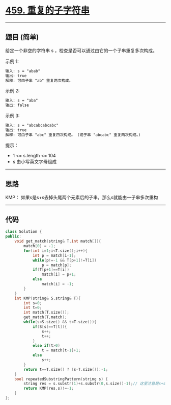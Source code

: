# [459. 重复的子字符串](https://leetcode.cn/problems/repeated-substring-pattern/description/)

---

## 题目 (简单)

给定一个非空的字符串 s ，检查是否可以通过由它的一个子串重复多次构成。  

示例 1:  

```markdown
输入: s = "abab"
输出: true
解释: 可由子串 "ab" 重复两次构成。
```

示例 2:  

```markdown
输入: s = "aba"
输出: false
```

示例 3:  

```markdown
输入: s = "abcabcabcabc"
输出: true
解释: 可由子串 "abc" 重复四次构成。 (或子串 "abcabc" 重复两次构成。)
```

提示：  

- 1 <= s.length <= 104
- s 由小写英文字母组成

---

## 思路

KMP：
    如果s是s+s去掉头尾两个元素后的子串，那么s就能由一子串多次重构

---

## 代码

```C++
class Solution {
public:
    void get_match(string& T,int match[]){
        match[0] = -1;
        for(int i=1;i<T.size();i++){
            int p = match[i-1];
            while(p!=-1 && T[p+1]!=T[i])
                p = match[p];
            if(T[p+1]==T[i])
                match[i] = p+1;
            else
                match[i] = -1;
        }
    }
    int KMP(string& S,string& T){
        int s=0;
        int t=0;
        int match[T.size()];
        get_match(T,match);
        while(s<S.size() && t<T.size()){
            if(S[s]==T[t]){
                s++;
                t++;
            }
            else if(t>0)
                t = match[t-1]+1;
            else
                s++;
        }
        return t==T.size() ? (s-T.size()):-1;
    }
    bool repeatedSubstringPattern(string s) {
        string res = s.substr(1)+s.substr(0,s.size()-1);// 这里注意是s+s，然后去掉头尾两个字符
        return KMP(res,s)!=-1;
    }
};
```
